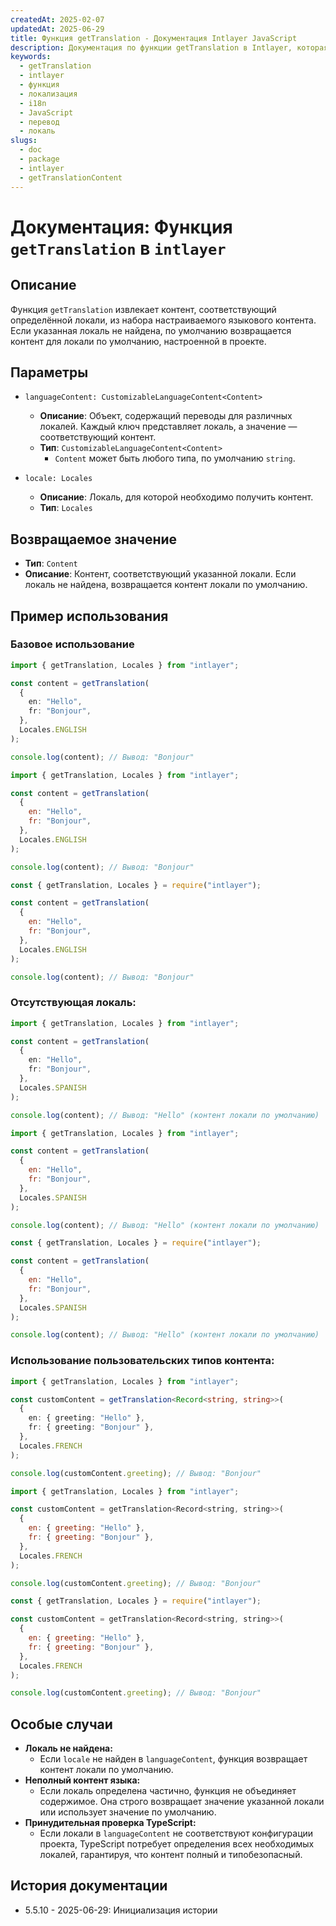 ```yaml
---
createdAt: 2025-02-07
updatedAt: 2025-06-29
title: Функция getTranslation - Документация Intlayer JavaScript
description: Документация по функции getTranslation в Intlayer, которая получает локализованный контент для конкретных локалей с возвратом к контенту по умолчанию.
keywords:
  - getTranslation
  - intlayer
  - функция
  - локализация
  - i18n
  - JavaScript
  - перевод
  - локаль
slugs:
  - doc
  - package
  - intlayer
  - getTranslationContent
---
```


# Документация: Функция `getTranslation` в `intlayer`

## Описание

Функция `getTranslation` извлекает контент, соответствующий определённой локали, из набора настраиваемого языкового контента. Если указанная локаль не найдена, по умолчанию возвращается контент для локали по умолчанию, настроенной в проекте.

## Параметры

- `languageContent: CustomizableLanguageContent<Content>`

  - **Описание**: Объект, содержащий переводы для различных локалей. Каждый ключ представляет локаль, а значение — соответствующий контент.
  - **Тип**: `CustomizableLanguageContent<Content>`
    - `Content` может быть любого типа, по умолчанию `string`.

- `locale: Locales`

  - **Описание**: Локаль, для которой необходимо получить контент.
  - **Тип**: `Locales`

## Возвращаемое значение

- **Тип**: `Content`
- **Описание**: Контент, соответствующий указанной локали. Если локаль не найдена, возвращается контент локали по умолчанию.

## Пример использования

### Базовое использование

```typescript codeFormat="typescript"
import { getTranslation, Locales } from "intlayer";

const content = getTranslation(
  {
    en: "Hello",
    fr: "Bonjour",
  },
  Locales.ENGLISH
);

console.log(content); // Вывод: "Bonjour"
```

```javascript codeFormat="esm"
import { getTranslation, Locales } from "intlayer";

const content = getTranslation(
  {
    en: "Hello",
    fr: "Bonjour",
  },
  Locales.ENGLISH
);

console.log(content); // Вывод: "Bonjour"
```

```javascript codeFormat="commonjs"
const { getTranslation, Locales } = require("intlayer");

const content = getTranslation(
  {
    en: "Hello",
    fr: "Bonjour",
  },
  Locales.ENGLISH
);

console.log(content); // Вывод: "Bonjour"
```

### Отсутствующая локаль:

```typescript codeFormat="typescript"
import { getTranslation, Locales } from "intlayer";

const content = getTranslation(
  {
    en: "Hello",
    fr: "Bonjour",
  },
  Locales.SPANISH
);

console.log(content); // Вывод: "Hello" (контент локали по умолчанию)
```

```javascript codeFormat="esm"
import { getTranslation, Locales } from "intlayer";

const content = getTranslation(
  {
    en: "Hello",
    fr: "Bonjour",
  },
  Locales.SPANISH
);

console.log(content); // Вывод: "Hello" (контент локали по умолчанию)
```

```javascript codeFormat="commonjs"
const { getTranslation, Locales } = require("intlayer");

const content = getTranslation(
  {
    en: "Hello",
    fr: "Bonjour",
  },
  Locales.SPANISH
);

console.log(content); // Вывод: "Hello" (контент локали по умолчанию)
```

### Использование пользовательских типов контента:

```typescript codeFormat="typescript"
import { getTranslation, Locales } from "intlayer";

const customContent = getTranslation<Record<string, string>>(
  {
    en: { greeting: "Hello" },
    fr: { greeting: "Bonjour" },
  },
  Locales.FRENCH
);

console.log(customContent.greeting); // Вывод: "Bonjour"
```

```javascript codeFormat="esm"
import { getTranslation, Locales } from "intlayer";

const customContent = getTranslation<Record<string, string>>(
  {
    en: { greeting: "Hello" },
    fr: { greeting: "Bonjour" },
  },
  Locales.FRENCH
);

console.log(customContent.greeting); // Вывод: "Bonjour"
```

```javascript codeFormat="commonjs"
const { getTranslation, Locales } = require("intlayer");

const customContent = getTranslation<Record<string, string>>(
  {
    en: { greeting: "Hello" },
    fr: { greeting: "Bonjour" },
  },
  Locales.FRENCH
);

console.log(customContent.greeting); // Вывод: "Bonjour"
```

## Особые случаи

- **Локаль не найдена:**
  - Если `locale` не найден в `languageContent`, функция возвращает контент локали по умолчанию.
- **Неполный контент языка:**
  - Если локаль определена частично, функция не объединяет содержимое. Она строго возвращает значение указанной локали или использует значение по умолчанию.
- **Принудительная проверка TypeScript:**
  - Если локали в `languageContent` не соответствуют конфигурации проекта, TypeScript потребует определения всех необходимых локалей, гарантируя, что контент полный и типобезопасный.

## История документации

- 5.5.10 - 2025-06-29: Инициализация истории
